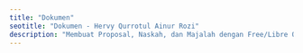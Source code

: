 ```yaml
---
title: "Dokumen"
seotitle: "Dokumen - Hervy Qurrotul Ainur Rozi"
description: "Membuat Proposal, Naskah, dan Majalah dengan Free/Libre Open Source Software."
---
```

